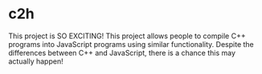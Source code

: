 # c2h
This project is SO EXCITING! This project allows people to compile C++ programs into JavaScript programs using similar functionality. Despite the differences between C++ and JavaScript, there is a chance this may actually happen!
